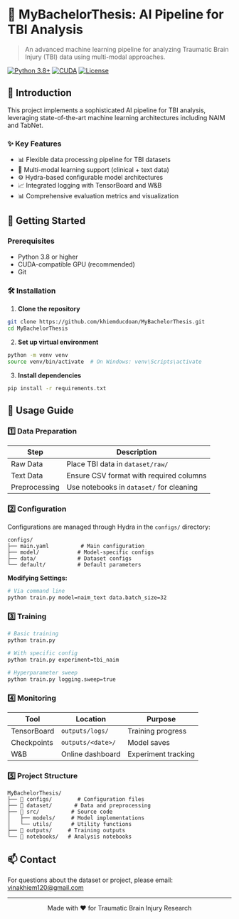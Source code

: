 # 🧠 MyBachelorThesis: AI Pipeline for TBI Analysis

> An advanced machine learning pipeline for analyzing Traumatic Brain Injury (TBI) data using multi-modal approaches.

[![Python 3.8+](https://img.shields.io/badge/python-3.8+-blue.svg)](https://www.python.org/downloads/)
[![CUDA](https://img.shields.io/badge/CUDA-compatible-green.svg)](https://developer.nvidia.com/cuda-toolkit)
[![License](https://img.shields.io/badge/license-MIT-blue.svg)](LICENSE)

## 🎯 Introduction

This project implements a sophisticated AI pipeline for TBI analysis, leveraging state-of-the-art machine learning architectures including NAIM and TabNet.

### ✨ Key Features

- 📊 Flexible data processing pipeline for TBI datasets
- 🔄 Multi-modal learning support (clinical + text data)
- ⚙️ Hydra-based configurable model architectures
- 📈 Integrated logging with TensorBoard and W&B
- 📊 Comprehensive evaluation metrics and visualization

## 🚀 Getting Started

### Prerequisites

- Python 3.8 or higher
- CUDA-compatible GPU (recommended)
- Git

### 🛠️ Installation

1. **Clone the repository**
```bash
git clone https://github.com/khiemducdoan/MyBachelorThesis.git
cd MyBachelorThesis
```

2. **Set up virtual environment**
```bash
python -m venv venv
source venv/bin/activate  # On Windows: venv\Scripts\activate
```

3. **Install dependencies**
```bash
pip install -r requirements.txt
```

## 📖 Usage Guide

### 1️⃣ Data Preparation

| Step | Description |
|------|-------------|
| Raw Data | Place TBI data in `dataset/raw/` |
| Text Data | Ensure CSV format with required columns |
| Preprocessing | Use notebooks in `dataset/` for cleaning |

### 2️⃣ Configuration

Configurations are managed through Hydra in the `configs/` directory:

```
configs/
├── main.yaml          # Main configuration
├── model/            # Model-specific configs
├── data/             # Dataset configs
└── default/          # Default parameters
```

**Modifying Settings:**
```bash
# Via command line
python train.py model=naim_text data.batch_size=32
```

### 3️⃣ Training

```bash
# Basic training
python train.py

# With specific config
python train.py experiment=tbi_naim

# Hyperparameter sweep
python train.py logging.sweep=true
```

### 4️⃣ Monitoring

| Tool | Location | Purpose |
|------|----------|---------|
| TensorBoard | `outputs/logs/` | Training progress |
| Checkpoints | `outputs/<date>/` | Model saves |
| W&B | Online dashboard | Experiment tracking |

### 5️⃣ Project Structure

```
MyBachelorThesis/
├── 📁 configs/        # Configuration files
├── 📁 dataset/       # Data and preprocessing
├── 📁 src/          # Source code
│   ├── models/     # Model implementations
│   └── utils/      # Utility functions
├── 📁 outputs/     # Training outputs
└── 📁 notebooks/   # Analysis notebooks
```

## 📫 Contact

For questions about the dataset or project, please email: vinakhiem120@gmail.com

---
<div align="center">
Made with ❤️ for Traumatic Brain Injury Research
</div>